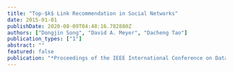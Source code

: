 ```yaml
---
title: "Top-$k$ Link Recommendation in Social Networks"
date: 2015-01-01
publishDate: 2020-08-09T04:48:16.782880Z
authors: ["Dongjin Song", "David A. Meyer", "Dacheng Tao"]
publication_types: ["1"]
abstract: ""
featured: false
publication: "*Proceedings of the IEEE International Conference on Data Mining (ICDM)*"
---
```


